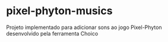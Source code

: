 # pixel-phyton-musics
Projeto implementado para adicionar sons ao jogo Pixel-Phyton desenvolvido pela ferramenta Choico
